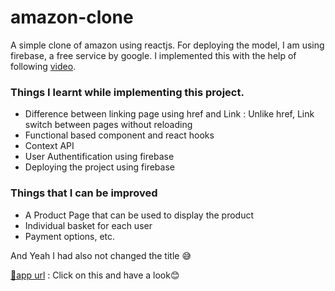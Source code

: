 # amazon-clone

A simple clone of amazon using reactjs. For deploying the model, I am using firebase, a free service by google. I implemented this with the help of following [video](https://www.youtube.com/watch?v=1_IYL9ZMR_Y&t=4433s).

### Things I learnt while implementing this project.
  - Difference between linking page using href and Link : Unlike href, Link switch between pages without reloading
  - Functional based component and react hooks
  - Context API
  - User Authentification using firebase
  - Deploying the project using firebase

### Things that I can be improved
  - A Product Page that can be used to display the product
  - Individual basket for each user 
  - Payment options, etc.
  
And Yeah I had also not changed the title 😅 

[📎app url](https://clone-ee4f5.web.app/) : Click on this and have a look😊
  
